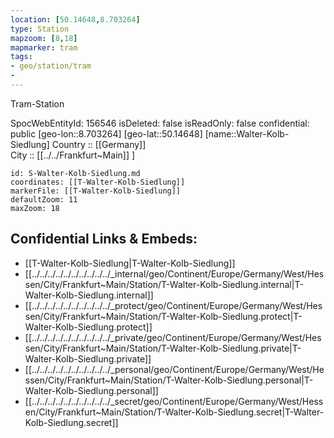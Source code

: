 ```yaml
---
location: [50.14648,8.703264] 
type: Station 
mapzoom: [8,18] 
mapmarker: tram 
tags:
- geo/station/tram
- 
---
```


Tram-Station

SpocWebEntityId: 156546
isDeleted: false
isReadOnly: false
confidential: public
[geo-lon::8.703264] 
[geo-lat::50.14648] 
[name::Walter-Kolb-Siedlung] 
Country :: [[Germany]]  
City :: [[../../Frankfurt~Main]] ] 


```leaflet
id: S-Walter-Kolb-Siedlung.md
coordinates: [[T-Walter-Kolb-Siedlung]] 
markerFile: [[T-Walter-Kolb-Siedlung]] 
defaultZoom: 11 
maxZoom: 18
```


## Confidential Links & Embeds: 
- [[T-Walter-Kolb-Siedlung|T-Walter-Kolb-Siedlung]] 
- [[../../../../../../../../../../_internal/geo/Continent/Europe/Germany/West/Hessen/City/Frankfurt~Main/Station/T-Walter-Kolb-Siedlung.internal|T-Walter-Kolb-Siedlung.internal]] 
- [[../../../../../../../../../../_protect/geo/Continent/Europe/Germany/West/Hessen/City/Frankfurt~Main/Station/T-Walter-Kolb-Siedlung.protect|T-Walter-Kolb-Siedlung.protect]] 
- [[../../../../../../../../../../_private/geo/Continent/Europe/Germany/West/Hessen/City/Frankfurt~Main/Station/T-Walter-Kolb-Siedlung.private|T-Walter-Kolb-Siedlung.private]] 
- [[../../../../../../../../../../_personal/geo/Continent/Europe/Germany/West/Hessen/City/Frankfurt~Main/Station/T-Walter-Kolb-Siedlung.personal|T-Walter-Kolb-Siedlung.personal]] 
- [[../../../../../../../../../../_secret/geo/Continent/Europe/Germany/West/Hessen/City/Frankfurt~Main/Station/T-Walter-Kolb-Siedlung.secret|T-Walter-Kolb-Siedlung.secret]] 

